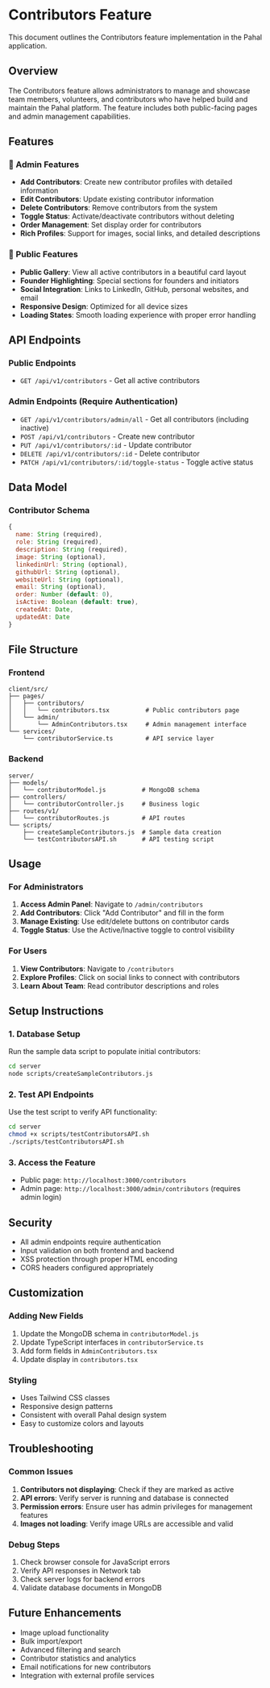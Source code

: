# Contributors Feature

This document outlines the Contributors feature implementation in the Pahal application.

## Overview

The Contributors feature allows administrators to manage and showcase team members, volunteers, and contributors who have helped build and maintain the Pahal platform. The feature includes both public-facing pages and admin management capabilities.

## Features

### 🔧 Admin Features
- **Add Contributors**: Create new contributor profiles with detailed information
- **Edit Contributors**: Update existing contributor information
- **Delete Contributors**: Remove contributors from the system
- **Toggle Status**: Activate/deactivate contributors without deleting
- **Order Management**: Set display order for contributors
- **Rich Profiles**: Support for images, social links, and detailed descriptions

### 👥 Public Features
- **Public Gallery**: View all active contributors in a beautiful card layout
- **Founder Highlighting**: Special sections for founders and initiators
- **Social Integration**: Links to LinkedIn, GitHub, personal websites, and email
- **Responsive Design**: Optimized for all device sizes
- **Loading States**: Smooth loading experience with proper error handling

## API Endpoints

### Public Endpoints
- `GET /api/v1/contributors` - Get all active contributors

### Admin Endpoints (Require Authentication)
- `GET /api/v1/contributors/admin/all` - Get all contributors (including inactive)
- `POST /api/v1/contributors` - Create new contributor
- `PUT /api/v1/contributors/:id` - Update contributor
- `DELETE /api/v1/contributors/:id` - Delete contributor
- `PATCH /api/v1/contributors/:id/toggle-status` - Toggle active status

## Data Model

### Contributor Schema
```javascript
{
  name: String (required),
  role: String (required),
  description: String (required),
  image: String (optional),
  linkedinUrl: String (optional),
  githubUrl: String (optional),
  websiteUrl: String (optional),
  email: String (optional),
  order: Number (default: 0),
  isActive: Boolean (default: true),
  createdAt: Date,
  updatedAt: Date
}
```

## File Structure

### Frontend
```
client/src/
├── pages/
│   ├── contributors/
│   │   └── contributors.tsx          # Public contributors page
│   └── admin/
│       └── AdminContributors.tsx     # Admin management interface
└── services/
    └── contributorService.ts         # API service layer
```

### Backend
```
server/
├── models/
│   └── contributorModel.js          # MongoDB schema
├── controllers/
│   └── contributorController.js     # Business logic
├── routes/v1/
│   └── contributorRoutes.js         # API routes
└── scripts/
    ├── createSampleContributors.js  # Sample data creation
    └── testContributorsAPI.sh       # API testing script
```

## Usage

### For Administrators

1. **Access Admin Panel**: Navigate to `/admin/contributors`
2. **Add Contributors**: Click "Add Contributor" and fill in the form
3. **Manage Existing**: Use edit/delete buttons on contributor cards
4. **Toggle Status**: Use the Active/Inactive toggle to control visibility

### For Users

1. **View Contributors**: Navigate to `/contributors`
2. **Explore Profiles**: Click on social links to connect with contributors
3. **Learn About Team**: Read contributor descriptions and roles

## Setup Instructions

### 1. Database Setup
Run the sample data script to populate initial contributors:
```bash
cd server
node scripts/createSampleContributors.js
```

### 2. Test API Endpoints
Use the test script to verify API functionality:
```bash
cd server
chmod +x scripts/testContributorsAPI.sh
./scripts/testContributorsAPI.sh
```

### 3. Access the Feature
- Public page: `http://localhost:3000/contributors`
- Admin page: `http://localhost:3000/admin/contributors` (requires admin login)

## Security

- All admin endpoints require authentication
- Input validation on both frontend and backend
- XSS protection through proper HTML encoding
- CORS headers configured appropriately

## Customization

### Adding New Fields
1. Update the MongoDB schema in `contributorModel.js`
2. Update TypeScript interfaces in `contributorService.ts`
3. Add form fields in `AdminContributors.tsx`
4. Update display in `contributors.tsx`

### Styling
- Uses Tailwind CSS classes
- Responsive design patterns
- Consistent with overall Pahal design system
- Easy to customize colors and layouts

## Troubleshooting

### Common Issues

1. **Contributors not displaying**: Check if they are marked as active
2. **API errors**: Verify server is running and database is connected
3. **Permission errors**: Ensure user has admin privileges for management features
4. **Images not loading**: Verify image URLs are accessible and valid

### Debug Steps

1. Check browser console for JavaScript errors
2. Verify API responses in Network tab
3. Check server logs for backend errors
4. Validate database documents in MongoDB

## Future Enhancements

- Image upload functionality
- Bulk import/export
- Advanced filtering and search
- Contributor statistics and analytics
- Email notifications for new contributors
- Integration with external profile services